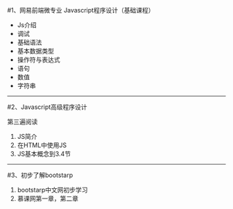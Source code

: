 #1、网易前端微专业
Javascript程序设计（基础课程）
 
+ Js介绍
+ 调试
+ 基础语法
+ 基本数据类型
+ 操作符与表达式
+ 语句
+ 数值
+ 字符串


---
#2、Javascript高级程序设计

第三遍阅读

1. JS简介
2. 在HTML中使用JS
3. JS基本概念到3.4节


---
#3、初步了解bootstarp

1. bootstarp中文网初步学习
2. 慕课网第一章，第二章



